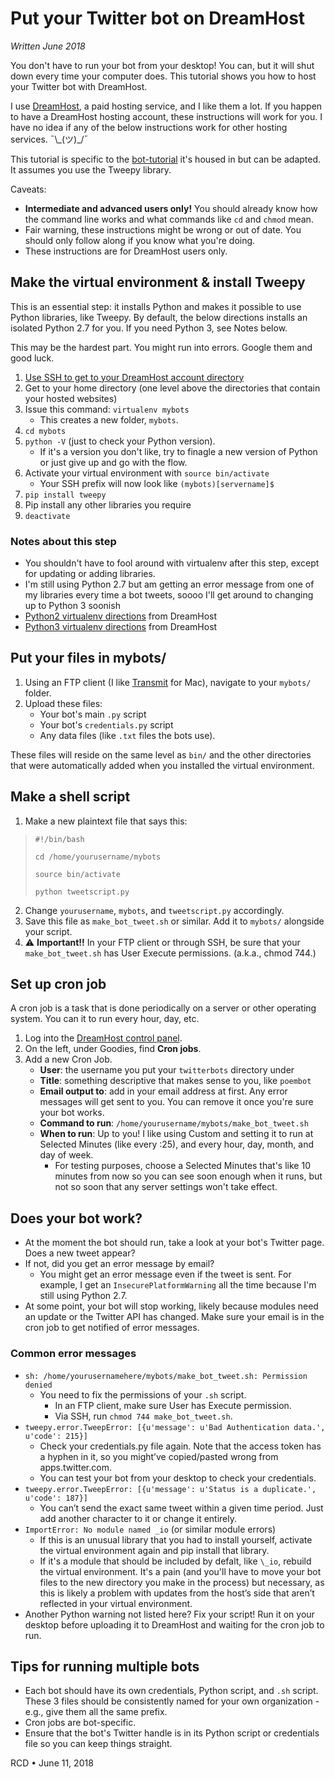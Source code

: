 # Put your Twitter bot on DreamHost 

*Written June 2018*

You don't have to run your bot from your desktop! You can, but it will shut down every time your computer does. This tutorial shows you how to host your Twitter bot with DreamHost. 

I use [DreamHost](https://www.dreamhost.com/), a paid hosting service, and I like them a lot. If you happen to have a DreamHost hosting account, these instructions will work for you. I have no idea if any of the below instructions work for other hosting services. ¯\\\_(ツ)\_/¯

This tutorial is specific to the [bot-tutorial](https://github.com/robincamille/bot-tutorial) it's housed in but can be adapted. It assumes you use the Tweepy library.

Caveats:
- **Intermediate and advanced users only!** You should already know how the command line works and what commands like `cd` and `chmod` mean. 
- Fair warning, these instructions might be wrong or out of date. You should only follow along if you know what you're doing. 
- These instructions are for DreamHost users only. 

## Make the virtual environment & install Tweepy
This is an essential step: it installs Python and makes it possible to use Python libraries, like Tweepy. By default, the below directions installs an isolated Python 2.7 for you. If you need Python 3, see Notes below.

This may be the hardest part. You might run into errors. Google them and good luck. 

1. [Use SSH to get to your DreamHost account directory](https://help.dreamhost.com/hc/en-us/articles/216041267-SSH-overview)
1. Get to your home directory (one level above the directories that contain your hosted websites)
2. Issue this command: `virtualenv mybots`
    - This creates a new folder, `mybots`.
1. `cd mybots` 
1. `python -V` (just to check your Python version). 
	- If it's a version you don't like, try to finagle a new version of Python or just give up and go with the flow.
3. Activate your virtual environment with `source bin/activate`
    - Your SSH prefix will now look like `(mybots)[servername]$`
4. `pip install tweepy` 
1. Pip install any other libraries you require
5. `deactivate`

### Notes about this step
- You shouldn't have to fool around with virtualenv after this step, except for updating or adding libraries. 
- I'm still using Python 2.7 but am getting an error message from one of my libraries every time a bot tweets, soooo I'll get around to changing up to Python 3 soonish
- [Python2 virtualenv directions](https://help.dreamhost.com/hc/en-us/articles/215489338-Installing-and-using-virtualenv-with-Python-2) from DreamHost
- [Python3 virtualenv directions](https://help.dreamhost.com/hc/en-us/articles/115000695551-Installing-and-using-Python-s-virtualenv-using-Python-3) from DreamHost

## Put your files in mybots/
1. Using an FTP client (I like [Transmit](https://www.panic.com/transmit/) for Mac), navigate to your `mybots/` folder.
1. Upload these files:
	- Your bot's main `.py` script
	- Your bot's `credentials.py` script
	- Any data files (like `.txt` files the bots use). 

These files will reside on the same level as `bin/` and the other directories that were automatically added when you installed the virtual environment.

## Make a shell script
1. Make a new plaintext file that says this: 
> `#!/bin/bash`
>
> `cd /home/yourusername/mybots`
>
> `source bin/activate`
>
> `python tweetscript.py`

2. Change `yourusername`, `mybots`, and `tweetscript.py` accordingly. 
1. Save this file as `make_bot_tweet.sh` or similar. Add it to `mybots/` alongside your script.
1. ⚠️ **Important!!** In your FTP client or through SSH, be sure that your `make_bot_tweet.sh` has User Execute permissions. (a.k.a., chmod 744.)

## Set up cron job
A cron job is a task that is done periodically on a server or other operating system. You can it to run every hour, day, etc. 
1. Log into the [DreamHost control panel](https://panel.dreamhost.com/). 
1. On the left, under Goodies, find **Cron jobs**.
1. Add a new Cron Job.
	- **User**: the username you put your `twitterbots` directory under
	- **Title**: something descriptive that makes sense to you, like `poembot`
	- **Email output to**: add in your email address at first. Any error messages will get sent to you. You can remove it once you're sure your bot works.
	- **Command to run**: `/home/yourusername/mybots/make_bot_tweet.sh`
	- **When to run**: Up to you! I like using Custom and setting it to run at Selected Minutes (like every :25), and every hour, day, month, and day of week.
		- For testing purposes, choose a Selected Minutes that's like 10 minutes from now so you can see soon enough when it runs, but not so soon that any server settings won't take effect. 
	
## Does your bot work? 
- At the moment the bot should run, take a look at your bot's Twitter page. Does a new tweet appear? 
- If not, did you get an error message by email? 
	- You might get an error message even if the tweet is sent. For example, I get an `InsecurePlatformWarning` all the time because I'm still using Python 2.7. 
- At some point, your bot will stop working, likely because modules need an update or the Twitter API has changed. Make sure your email is in the cron job to get notified of error messages.

### Common error messages
- `sh: /home/yourusernamehere/mybots/make_bot_tweet.sh: Permission denied`
	- You need to fix the permissions of your `.sh` script. 
		- In an FTP client, make sure User has Execute permission. 
		- Via SSH, run `chmod 744 make_bot_tweet.sh`.
- `tweepy.error.TweepError: [{u'message': u'Bad Authentication data.', u'code': 215}]`
	- Check your credentials.py file again. Note that the access token has a hyphen in it, so you might’ve copied/pasted wrong from apps.twitter.com. 
	- You can test your bot from your desktop to check your credentials.
- `tweepy.error.TweepError: [{u'message': u'Status is a duplicate.', u'code': 187}]`
	- You can’t send the exact same tweet within a given time period. Just add another character to it or change it entirely.
- `ImportError: No module named _io` (or similar module errors)
	- If this is an unusual library that you had to install yourself, activate the virtual environment again and pip install that library.
	- If it's a module that should be included by defalt, like `\_io`, rebuild the virtual environment. It's a pain (and you'll have to move your bot files to the new directory you make in the process) but necessary, as this is likely a problem with updates from the host’s side that aren’t reflected in your virtual environment.
- Another Python warning not listed here? Fix your script! Run it on your desktop before uploading it to DreamHost and waiting for the cron job to run. 

## Tips for running multiple bots
- Each bot should have its own credentials, Python script, and `.sh` script. These 3 files should be consistently named for your own organization - e.g., give them all the same prefix.
- Cron jobs are bot-specific.
- Ensure that the bot's Twitter handle is in its Python script or credentials file so you can keep things straight.



RCD • June 11, 2018

